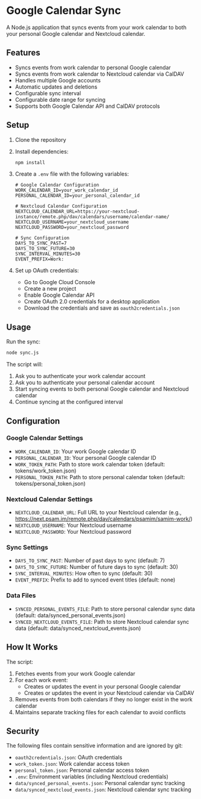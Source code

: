 # Google Calendar Sync

A Node.js application that syncs events from your work calendar to both your personal Google calendar and Nextcloud calendar.

## Features

- Syncs events from work calendar to personal Google calendar
- Syncs events from work calendar to Nextcloud calendar via CalDAV
- Handles multiple Google accounts
- Automatic updates and deletions
- Configurable sync interval
- Configurable date range for syncing
- Supports both Google Calendar API and CalDAV protocols

## Setup

1. Clone the repository
2. Install dependencies:
   ```bash
   npm install
   ```
3. Create a `.env` file with the following variables:

   ```
   # Google Calendar Configuration
   WORK_CALENDAR_ID=your_work_calendar_id
   PERSONAL_CALENDAR_ID=your_personal_calendar_id

   # Nextcloud Calendar Configuration
   NEXTCLOUD_CALENDAR_URL=https://your-nextcloud-instance/remote.php/dav/calendars/username/calendar-name/
   NEXTCLOUD_USERNAME=your_nextcloud_username
   NEXTCLOUD_PASSWORD=your_nextcloud_password

   # Sync Configuration
   DAYS_TO_SYNC_PAST=7
   DAYS_TO_SYNC_FUTURE=30
   SYNC_INTERVAL_MINUTES=30
   EVENT_PREFIX=Work:
   ```

4. Set up OAuth credentials:
   - Go to Google Cloud Console
   - Create a new project
   - Enable Google Calendar API
   - Create OAuth 2.0 credentials for a desktop application
   - Download the credentials and save as `oauth2credentials.json`

## Usage

Run the sync:

```bash
node sync.js
```

The script will:

1. Ask you to authenticate your work calendar account
2. Ask you to authenticate your personal calendar account
3. Start syncing events to both personal Google calendar and Nextcloud calendar
4. Continue syncing at the configured interval

## Configuration

### Google Calendar Settings

- `WORK_CALENDAR_ID`: Your work Google calendar ID
- `PERSONAL_CALENDAR_ID`: Your personal Google calendar ID
- `WORK_TOKEN_PATH`: Path to store work calendar token (default: tokens/work_token.json)
- `PERSONAL_TOKEN_PATH`: Path to store personal calendar token (default: tokens/personal_token.json)

### Nextcloud Calendar Settings

- `NEXTCLOUD_CALENDAR_URL`: Full URL to your Nextcloud calendar (e.g., https://next.psam.im/remote.php/dav/calendars/psamim/samim-work/)
- `NEXTCLOUD_USERNAME`: Your Nextcloud username
- `NEXTCLOUD_PASSWORD`: Your Nextcloud password

### Sync Settings

- `DAYS_TO_SYNC_PAST`: Number of past days to sync (default: 7)
- `DAYS_TO_SYNC_FUTURE`: Number of future days to sync (default: 30)
- `SYNC_INTERVAL_MINUTES`: How often to sync (default: 30)
- `EVENT_PREFIX`: Prefix to add to synced event titles (default: none)

### Data Files

- `SYNCED_PERSONAL_EVENTS_FILE`: Path to store personal calendar sync data (default: data/synced_personal_events.json)
- `SYNCED_NEXTCLOUD_EVENTS_FILE`: Path to store Nextcloud calendar sync data (default: data/synced_nextcloud_events.json)

## How It Works

The script:

1. Fetches events from your work Google calendar
2. For each work event:
   - Creates or updates the event in your personal Google calendar
   - Creates or updates the event in your Nextcloud calendar via CalDAV
3. Removes events from both calendars if they no longer exist in the work calendar
4. Maintains separate tracking files for each calendar to avoid conflicts

## Security

The following files contain sensitive information and are ignored by git:

- `oauth2credentials.json`: OAuth credentials
- `work_token.json`: Work calendar access token
- `personal_token.json`: Personal calendar access token
- `.env`: Environment variables (including Nextcloud credentials)
- `data/synced_personal_events.json`: Personal calendar sync tracking
- `data/synced_nextcloud_events.json`: Nextcloud calendar sync tracking
